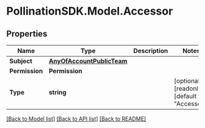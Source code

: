 
# PollinationSDK.Model.Accessor

## Properties

Name | Type | Description | Notes
------------ | ------------- | ------------- | -------------
**Subject** | [**AnyOfAccountPublicTeam**](AnyOfAccountPublicTeam.md) |  | 
**Permission** | **Permission** |  | 
**Type** | **string** |  | [optional] [readonly] [default to "Accessor"]

[[Back to Model list]](../README.md#documentation-for-models)
[[Back to API list]](../README.md#documentation-for-api-endpoints)
[[Back to README]](../README.md)

